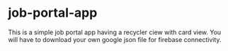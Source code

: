 # job-portal-app
This is a simple job portal app having a recycler ciew with card view.
You will have to download your own google json file for firebase connectivity.
